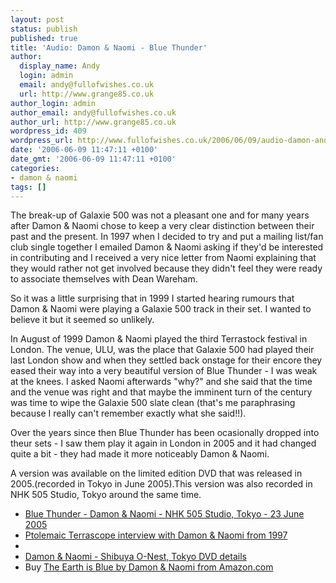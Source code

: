 ```yaml
---
layout: post
status: publish
published: true
title: 'Audio: Damon & Naomi - Blue Thunder'
author:
  display_name: Andy
  login: admin
  email: andy@fullofwishes.co.uk
  url: http://www.grange85.co.uk
author_login: admin
author_email: andy@fullofwishes.co.uk
author_url: http://www.grange85.co.uk
wordpress_id: 409
wordpress_url: http://www.fullofwishes.co.uk/2006/06/09/audio-damon-and-naomi-blue-thunder/
date: '2006-06-09 11:47:11 +0100'
date_gmt: '2006-06-09 11:47:11 +0100'
categories:
- damon & naomi
tags: []
---
```

<p>The break-up of Galaxie 500 was not a pleasant one and for many years after Damon &amp; Naomi chose to keep a very clear distinction between their past and the present. In 1997 when I decided to try and put a mailing list/fan club single together I emailed Damon & Naomi asking if they'd be interested in contributing and I received a very nice letter from Naomi explaining that they would rather not get involved because they didn't feel they were ready to associate themselves with Dean Wareham.</p>
<p>So it was a little surprising that in 1999 I started hearing rumours that Damon &amp; Naomi were playing a Galaxie 500 track in their set. I wanted to believe it but it seemed so unlikely.</p>
<p>In August of 1999 Damon &amp; Naomi played the third Terrastock festival in London. The venue, ULU, was the place that Galaxie 500 had played their last London show and when they settled back onstage for their encore they eased their way into a very beautiful version of Blue Thunder - I was weak at the knees. I asked Naomi afterwards "why?" and she said that the time and the venue was right and that maybe the imminent turn of the century was time to wipe the Galaxie 500 slate clean (that's me paraphrasing because I really can't remember exactly what she said!!).</p>
<p>Over the years since then Blue Thunder has been ocasionally dropped into theur sets - I saw them play it again in London in 2005 and it had changed quite a bit - they had made it more noticeably Damon &amp; Naomi.</p>
<p>A version was available on the limited edition DVD that was released in 2005.(recorded in Tokyo in June 2005).This version was also recorded in NHK 505 Studio, Tokyo around the same time.</p>
<ul>
<li><a href="http://www.box.net/shared/0ovgxx63fq">Blue Thunder - Damon &amp; Naomi - NHK 505 Studio, Tokyo - 23 June 2005</a></li>
<li><a href="http://web.archive.org/web/20100204134354/http://www.damonandnaomi.com:80/interviews/ptinterview.html">Ptolemaic Terrascope interview with Damon &amp; Naomi from 1997</a>
<li>
<li><a href="/database/release/shibuya-o-nest/">Damon &amp; Naomi - Shibuya O-Nest, Tokyo DVD details</a></li>
<li>Buy <a href="http://www.amazon.com/exec/obidos/ASIN/B00078XGMO/aheadfullofwi-20">The Earth is Blue by Damon &amp; Naomi from Amazon.com</a></li>
</ul>

